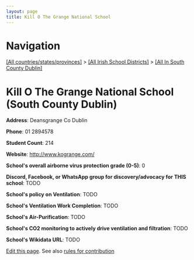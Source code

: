```yaml
---
layout: page
title: Kill O The Grange National School
---
```

# Navigation

[[All countries/states/provinces]](../../..) > [[All Irish School Districts]](../..) > [[All In South County Dublin]](..)

# Kill O The Grange National School (South County Dublin)

**Address**: Deansgrange Co Dublin

**Phone**: 01 2894578

**Student Count**: 214

**Website**: <http://www.kogrange.com/>

**School's overall airborne virus protection grade (0-5)**: 0

**Discord, Facebook, or WhatsApp group for discovery/advocacy for THIS school**: TODO

**School's policy on Ventilation**: TODO

**School's Ventilation Work Completion**: TODO

**School's Air-Purification**: TODO

**School's CO2 monitoring to actively drive ventilation and filtration**: TODO

**School's Wikidata URL**: TODO


[Edit this page](https://github.com/ventilate-schools/Ireland/edit/main/./Dublin_South_County_Dublin/Kill_O_The_Grange_National_School.md). See also [rules for contribution](../../../contribution-rules/)